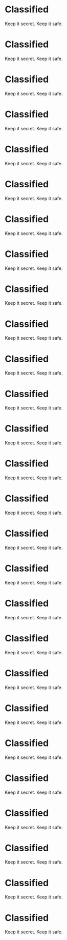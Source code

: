 
# Classified

Keep it secret.  Keep it safe.

# Classified

Keep it secret.  Keep it safe.

# Classified

Keep it secret.  Keep it safe.

# Classified

Keep it secret.  Keep it safe.

# Classified

Keep it secret.  Keep it safe.

# Classified

Keep it secret.  Keep it safe.

# Classified

Keep it secret.  Keep it safe.

# Classified

Keep it secret.  Keep it safe.

# Classified

Keep it secret.  Keep it safe.

# Classified

Keep it secret.  Keep it safe.

# Classified

Keep it secret.  Keep it safe.

# Classified

Keep it secret.  Keep it safe.

# Classified

Keep it secret.  Keep it safe.

# Classified

Keep it secret.  Keep it safe.

# Classified

Keep it secret.  Keep it safe.

# Classified

Keep it secret.  Keep it safe.

# Classified

Keep it secret.  Keep it safe.

# Classified

Keep it secret.  Keep it safe.

# Classified

Keep it secret.  Keep it safe.

# Classified

Keep it secret.  Keep it safe.

# Classified

Keep it secret.  Keep it safe.

# Classified

Keep it secret.  Keep it safe.

# Classified

Keep it secret.  Keep it safe.

# Classified

Keep it secret.  Keep it safe.

# Classified

Keep it secret.  Keep it safe.

# Classified

Keep it secret.  Keep it safe.

# Classified

Keep it secret.  Keep it safe.

